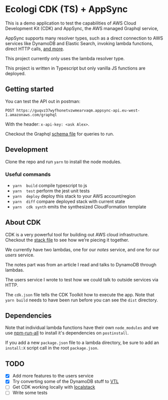 # Ecologi CDK (TS) + AppSync

This is a demo application to test the capabilities of AWS Cloud Development Kit (CDK) and AppSync, the AWS managed Graphql service,

AppSync supports many resolver types, such as a direct connection to AWS services like DynamoDB and Elastic Search, invoking lambda functions, direct HTTP calls, [and more](https://docs.aws.amazon.com/appsync/latest/devguide/what-is-amplify.html).

This project currently only uses the lambda resolver type.

This project is written in Typescript but only vanilla JS functions are deployed.

## Getting started

You can test the API out in postman:

```
POST https://guqvz37wyfhonetvzwmearvaqm.appsync-api.eu-west-1.amazonaws.com/graphql
```

With the header: `x-api-key: <ask Alex>`.

Checkout the Graphql [schema file](./src/schema.graphql) for queries to run.

## Development

Clone the repo and run `yarn` to install the node modules.

### Useful commands

* `yarn  build`      compile typescript to js
* `yarn  test`       perform the jest unit tests
* `yarn  deploy`     deploy this stack to your AWS account/region
* `yarn  diff`       compare deployed stack with current state
* `yarn  cdk synth`  emits the synthesized CloudFormation template

## About CDK

CDK is a very powerful tool for building out AWS cloud infrastructure. Checkout the [stack file](./src/stack.ts) to see how we’re piecing it together.

We currently have two lambdas, one for our _notes_ service, and one for our _users_ service.

The notes part was from an article I read and talks to DynamoDB through lambdas.

The users service I wrote to test how we could talk to outside services via HTTP.

The `cdk.json` file tells the CDK Toolkit how to execute the app. Note that `yarn build` needs to have been run before you can see the `dist` directory.

## Dependencies

Note that individual lambda functions have their own `node_modules` and we use [npm-run-all](https://github.com/mysticatea/npm-run-all) to install it's dependencies on `postinstall`.

If you add a new `package.json` file to a lambda directory, be sure to add an `install:X` script call in the root `package.json`.

## TODO

* [x] Add more features to the users service
* [x] Try converting some of the DynamoDB stuff to [VTL](https://docs.aws.amazon.com/appsync/latest/devguide/resolver-mapping-template-reference-programming-guide.html)
* [ ] Get CDK working locally with [localstack](https://localstack.cloud/)
* [ ] Write some tests
